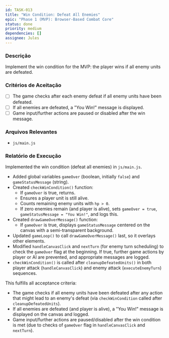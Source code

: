 ```yaml
---
id: TASK-013
title: "Win Condition: Defeat All Enemies"
epic: "Phase 1 (MVP): Browser-Based Combat Core"
status: done
priority: medium
dependencies: []
assignee: Jules
---
```


### Descrição

Implement the win condition for the MVP: the player wins if all enemy units are defeated.

### Critérios de Aceitação

- [ ] The game checks after each enemy defeat if all enemy units have been defeated.
- [ ] If all enemies are defeated, a "You Win!" message is displayed.
- [ ] Game input/further actions are paused or disabled after the win message.

### Arquivos Relevantes

* `js/main.js`

### Relatório de Execução

Implemented the win condition (defeat all enemies) in `js/main.js`.
- Added global variables `gameOver` (boolean, initially `false`) and `gameStatusMessage` (string).
- Created `checkWinCondition()` function:
    - If `gameOver` is true, returns.
    - Ensures a player unit is still alive.
    - Counts remaining enemy units with `hp > 0`.
    - If zero enemies remain (and player is alive), sets `gameOver = true`, `gameStatusMessage = "You Win!"`, and logs this.
- Created `drawGameOverMessage()` function:
    - If `gameOver` is true, displays `gameStatusMessage` centered on the canvas with a semi-transparent background.
- Updated `gameLoop()` to call `drawGameOverMessage()` last, so it overlays other elements.
- Modified `handleCanvasClick` and `nextTurn` (for enemy turn scheduling) to check the `gameOver` flag at the beginning. If true, further game actions by player or AI are prevented, and appropriate messages are logged.
- `checkWinCondition()` is called after `cleanupDefeatedUnits()` in both player attack (`handleCanvasClick`) and enemy attack (`executeEnemyTurn`) sequences.

This fulfills all acceptance criteria:
- The game checks if all enemy units have been defeated after any action that might lead to an enemy's defeat (via `checkWinCondition` called after `cleanupDefeatedUnits`).
- If all enemies are defeated (and player is alive), a "You Win!" message is displayed on the canvas and logged.
- Game input/further actions are paused/disabled after the win condition is met (due to checks of `gameOver` flag in `handleCanvasClick` and `nextTurn`).
